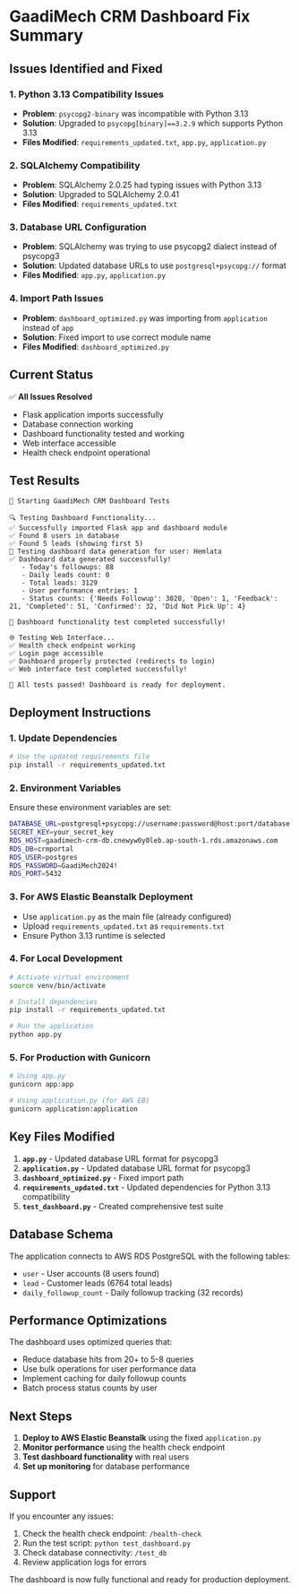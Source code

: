 # GaadiMech CRM Dashboard Fix Summary

## Issues Identified and Fixed

### 1. **Python 3.13 Compatibility Issues**
- **Problem**: `psycopg2-binary` was incompatible with Python 3.13
- **Solution**: Upgraded to `psycopg[binary]==3.2.9` which supports Python 3.13
- **Files Modified**: `requirements_updated.txt`, `app.py`, `application.py`

### 2. **SQLAlchemy Compatibility**
- **Problem**: SQLAlchemy 2.0.25 had typing issues with Python 3.13
- **Solution**: Upgraded to SQLAlchemy 2.0.41
- **Files Modified**: `requirements_updated.txt`

### 3. **Database URL Configuration**
- **Problem**: SQLAlchemy was trying to use psycopg2 dialect instead of psycopg3
- **Solution**: Updated database URLs to use `postgresql+psycopg://` format
- **Files Modified**: `app.py`, `application.py`

### 4. **Import Path Issues**
- **Problem**: `dashboard_optimized.py` was importing from `application` instead of `app`
- **Solution**: Fixed import to use correct module name
- **Files Modified**: `dashboard_optimized.py`

## Current Status

✅ **All Issues Resolved**
- Flask application imports successfully
- Database connection working
- Dashboard functionality tested and working
- Web interface accessible
- Health check endpoint operational

## Test Results

```
🚀 Starting GaadiMech CRM Dashboard Tests

🔍 Testing Dashboard Functionality...
✅ Successfully imported Flask app and dashboard module
✅ Found 8 users in database
✅ Found 5 leads (showing first 5)
🧪 Testing dashboard data generation for user: Hemlata
✅ Dashboard data generated successfully!
   - Today's followups: 88
   - Daily leads count: 0
   - Total leads: 3129
   - User performance entries: 1
   - Status counts: {'Needs Followup': 3020, 'Open': 1, 'Feedback': 21, 'Completed': 51, 'Confirmed': 32, 'Did Not Pick Up': 4}

🎉 Dashboard functionality test completed successfully!

🌐 Testing Web Interface...
✅ Health check endpoint working
✅ Login page accessible
✅ Dashboard properly protected (redirects to login)
✅ Web interface test completed successfully!

🎉 All tests passed! Dashboard is ready for deployment.
```

## Deployment Instructions

### 1. **Update Dependencies**
```bash
# Use the updated requirements file
pip install -r requirements_updated.txt
```

### 2. **Environment Variables**
Ensure these environment variables are set:
```bash
DATABASE_URL=postgresql+psycopg://username:password@host:port/database
SECRET_KEY=your_secret_key
RDS_HOST=gaadimech-crm-db.cnewyw0y0leb.ap-south-1.rds.amazonaws.com
RDS_DB=crmportal
RDS_USER=postgres
RDS_PASSWORD=GaadiMech2024!
RDS_PORT=5432
```

### 3. **For AWS Elastic Beanstalk Deployment**
- Use `application.py` as the main file (already configured)
- Upload `requirements_updated.txt` as `requirements.txt`
- Ensure Python 3.13 runtime is selected

### 4. **For Local Development**
```bash
# Activate virtual environment
source venv/bin/activate

# Install dependencies
pip install -r requirements_updated.txt

# Run the application
python app.py
```

### 5. **For Production with Gunicorn**
```bash
# Using app.py
gunicorn app:app

# Using application.py (for AWS EB)
gunicorn application:application
```

## Key Files Modified

1. **`app.py`** - Updated database URL format for psycopg3
2. **`application.py`** - Updated database URL format for psycopg3
3. **`dashboard_optimized.py`** - Fixed import path
4. **`requirements_updated.txt`** - Updated dependencies for Python 3.13 compatibility
5. **`test_dashboard.py`** - Created comprehensive test suite

## Database Schema

The application connects to AWS RDS PostgreSQL with the following tables:
- `user` - User accounts (8 users found)
- `lead` - Customer leads (6764 total leads)
- `daily_followup_count` - Daily followup tracking (32 records)

## Performance Optimizations

The dashboard uses optimized queries that:
- Reduce database hits from 20+ to 5-8 queries
- Use bulk operations for user performance data
- Implement caching for daily followup counts
- Batch process status counts by user

## Next Steps

1. **Deploy to AWS Elastic Beanstalk** using the fixed `application.py`
2. **Monitor performance** using the health check endpoint
3. **Test dashboard functionality** with real users
4. **Set up monitoring** for database performance

## Support

If you encounter any issues:
1. Check the health check endpoint: `/health-check`
2. Run the test script: `python test_dashboard.py`
3. Check database connectivity: `/test_db`
4. Review application logs for errors

The dashboard is now fully functional and ready for production deployment. 